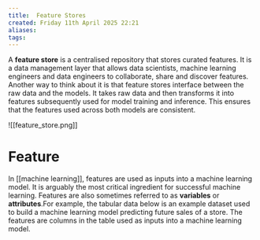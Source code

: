 ```yaml
---
title:  Feature Stores
created: Friday 11th April 2025 22:21
aliases: 
tags: 
---
```

A **feature store** is a centralised repository that stores curated features. It is a data management layer that allows data scientists, machine learning engineers and data engineers to collaborate, share and discover features. Another way to think about it is that feature stores interface between the raw data and the models. It takes raw data and then transforms it into features subsequently used for model training and inference. This ensures that the features used across both models are consistent.


![[feature_store.png]]
# Feature

In [[machine learning]], features are used as inputs into a machine learning model. It is arguably the most critical ingredient for successful machine learning. Features are also sometimes referred to as **variables** or **attributes**.For example, the tabular data below is an example dataset used to build a machine learning model predicting future sales of a store. The features are columns in the table used as inputs into a machine learning model.